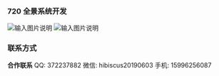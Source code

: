 ### 720 全景系统开发 
![输入图片说明](https://images.gitee.com/uploads/images/2021/1013/140546_ad2dc28c_409757.jpeg "main.jpg")
![输入图片说明](https://images.gitee.com/uploads/images/2021/1013/141248_bbe74c9e_409757.jpeg "22222.jpg")

### 联系方式 
 **合作联系** 
QQ: 372237882
微信: hibiscus20190603
手机: 15996256087 